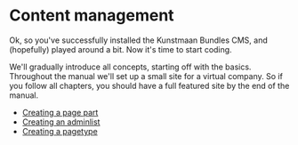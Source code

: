 # Content management

Ok, so you've successfully installed the Kunstmaan Bundles CMS, and (hopefully) played around a bit. Now it's time to start coding.

We'll gradually introduce all concepts, starting off with the basics. Throughout the manual we'll set up a small site for a virtual company. So if you follow all chapters, you should have a full featured site by the end of the manual.

* [Creating a page part](./04-02-creating-a-page-part.md)
* [Creating an adminlist](./06-02_02-creating-an-adminlist.md)
* [Creating a pagetype](./04-04-creating-a-pagetype.md)